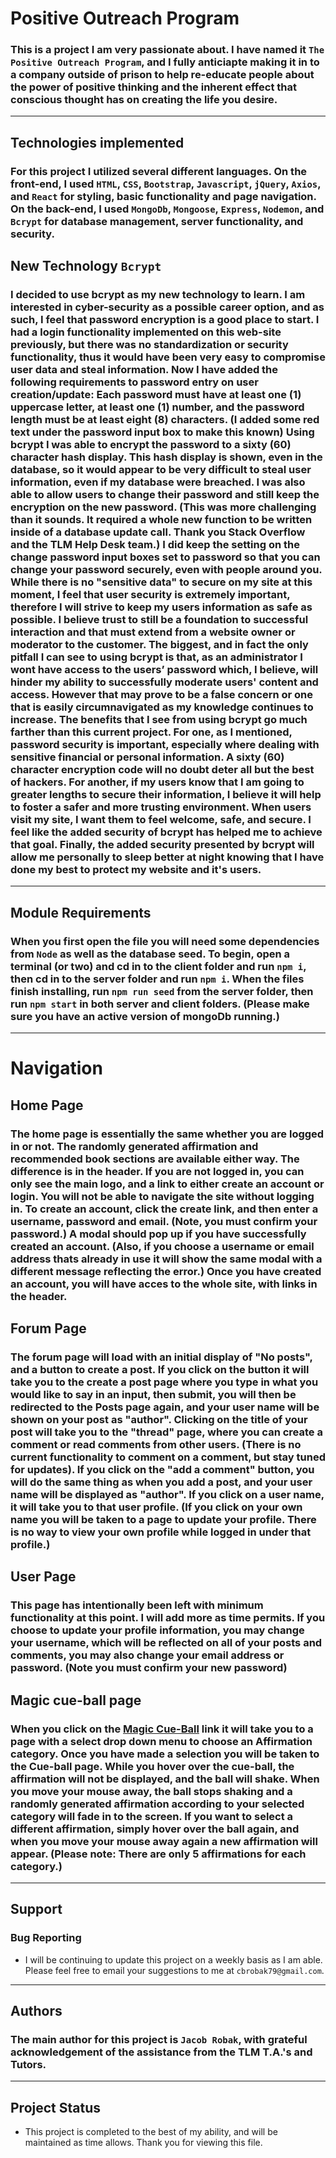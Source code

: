 # Positive Outreach Program #
### This is a project I am very passionate about. I have named it `The Positive Outreach Program`, and I fully anticiapte making it in to a company outside of prison to help re-educate people about the power of positive thinking and the inherent effect that conscious thought has on creating the life you desire. ###

---

## Technologies implemented ##
### For this project I utilized several different languages. On the front-end, I used `HTML`, `CSS`, `Bootstrap`, `Javascript`, `jQuery`, `Axios`, and `React` for styling, basic functionality and page navigation. On the back-end, I used `MongoDb`, `Mongoose`, `Express`, `Nodemon`, and `Bcrypt` for database management, server functionality, and security.  ###

## New Technology `Bcrypt` ##
### I decided to use bcrypt as my new technology to learn. I am interested in cyber-security as a possible career option, and as such, I feel that password encryption is a good place to start. I had a login functionality implemented on this web-site previously, but there was no standardization or security functionality, thus it would have been very easy to compromise user data and steal information. Now I have added the following requirements to password entry on user creation/update: Each password must have at least one (1) uppercase letter, at least one (1) number, and the password length must be at least eight (8) characters. (I added some red text under the password input box to make this known) Using bcrypt I was able to encrypt the password to a sixty (60) character hash display. This hash display is shown, even in the database, so it would appear to be very difficult to steal user information, even if my database were breached. I was also able to allow users to change their password and still keep the encryption on the new password. (This was more challenging than it sounds. It required a whole new function to be written inside of a database update call. Thank you Stack Overflow and the TLM Help Desk team.) I did keep the setting on the change password input boxes set to password so that you can change your password securely, even with people around you. While there is no "sensitive data" to secure on my site at this moment, I feel that user security is extremely important, therefore I will strive to keep my users information as safe as possible. I believe trust to still be a foundation to successful interaction and that must extend from a website owner or moderator to the customer. The biggest, and in fact the only pitfall I can see to using bcrypt is that, as an administrator I wont have access to the users’ password which, I believe, will hinder my ability to successfully moderate users' content and access. However that may prove to be a false concern or one that is easily circumnavigated as my knowledge continues to increase. The benefits that I see from using bcrypt go much farther than this current project. For one, as I mentioned, password security is important, especially where dealing with sensitive financial or personal information. A sixty (60) character encryption code will no doubt deter all but the best of hackers. For another, if my users know that I am going to greater lengths to secure their information, I believe it will help to foster a safer and more trusting environment. When users visit my site, I want them to feel welcome, safe, and secure. I feel like the added security of bcrypt has helped me to achieve that goal. Finally, the added security presented by bcrypt will allow me personally to sleep better at night knowing that I have done my best to protect my website and it's users. ### 

---

## Module Requirements ##
### When you first open the file you will need some dependencies from `Node` as well as the database seed. To begin, open a terminal (or two) and cd in to the client folder and run `npm i`, then cd in to the server folder and run `npm i`. When the files finish installing, run `npm run seed` from the server folder, then run `npm start` in both server and client folders. (Please make sure you have an active version of mongoDb running.) ###


---

# Navigation #

## Home Page ##
### The home page is essentially the same whether you are logged in or not. The randomly generated affirmation and recommended book sections are available either way. The difference is in the header. If you are not logged in, you can only see the main logo, and a link to either create an account or login. You will not be able to navigate the site without logging in. To create an account, click the create link, and then enter a username, password and email. (Note, you must confirm your password.) A modal should pop up if you have successfully created an account. (Also, if you choose a username or email address thats already in use it will show the same modal with a different message reflecting the error.) Once you have created an account, you will have acces to the whole site, with links in the header.  ###

## Forum Page ##
### The forum page will load with an initial display of "No posts", and a button to create a post. If you click on the button it will take you to the create a post page where you type in what you would like to say in an input, then submit, you will then be redirected to the Posts page again, and your user name will be shown on your post as "author". Clicking on the title of your post will take you to the "thread" page, where you can create a comment or read comments from other users. (There is no current functionality to comment on a comment, but stay tuned for updates). If you click on the "add a comment" button, you will do the same thing as when you add a post, and your user name will be displayed as "author". If you click on a user name, it will take you to that user profile. (If you click on your own name you will be taken to a page to update your profile. There is no way to view your own profile while logged in under that profile.) ###

## User Page ##
### This page has intentionally been left with minimum functionality at this point. I will add more as time permits. If you choose to update your profile information, you may change your username, which will be reflected on all of your posts and comments, you may also change your email address or password. (Note you must confirm your new password)  ###

## Magic cue-ball page ##

### When you click on the [Magic Cue-Ball](http://localhost:3000/affirm) link it will take you to a page with a select drop down menu to choose an Affirmation category. Once you have made a selection you will be taken to the Cue-ball page. While you hover over the cue-ball, the affirmation will not be displayed, and the ball will shake. When you move your mouse away, the ball stops shaking and a randomly generated affirmation according to your selected category will fade in to the screen. If you want to select a different affirmation, simply hover over the ball again, and when you move your mouse away again a new affirmation will appear. (Please note: There are only 5 affirmations for each category.)  ###

---

## Support ##
### Bug Reporting ###
- I will be continuing to update this project on a weekly basis as I am able. Please feel free to email your suggestions to me at `cbrobak79@gmail.com`.

---

 ## Authors ##
 ### The main author for this project is `Jacob Robak`, with grateful acknowledgement of the assistance from the TLM T.A.'s and Tutors. ###

 ---

 ## Project Status ##
 - This project is completed to the best of my ability, and will be maintained as time allows. Thank you for viewing this file.
